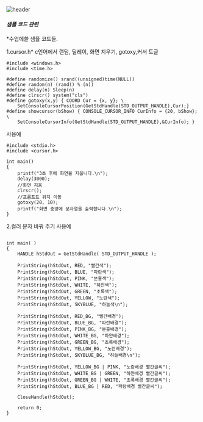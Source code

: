 
![header](https://capsule-render.vercel.app/api?type=wave&color=auto&height=300&section=header&text=샘플%20코드들&fontSize=90)








#### ***샘플 코드 관련***

 *수업에쓸 샘플 코드들. 
 
  1.cursor.h*
 c언어에서 랜덤, 딜레이, 화면 지우기, gotoxy,커서 토글 
 
```
#include <windows.h>
#include <time.h>

#define randomize() srand((unsigned)time(NULL))
#define random(n) (rand() % (n))
#define delay(n) Sleep(n)
#define clrscr() system("cls")
#define gotoxy(x,y) { COORD Cur = {x, y}; \
	SetConsoleCursorPosition(GetStdHandle(STD_OUTPUT_HANDLE),Cur);}
#define showcursor(bShow) { CONSOLE_CURSOR_INFO CurInfo = {20, bShow}; \
	SetConsoleCursorInfo(GetStdHandle(STD_OUTPUT_HANDLE),&CurInfo); }
```

 사용예
```
#include <stdio.h>
#include <cursor.h>

int main()
{
	printf("3초 후에 화면을 지웁니다.\n");
	delay(3000);
	//화면 지움
	clrscr();
	//프롬프트 위치 이동 
	gotoxy(20, 10);
	printf("화면 중앙에 문자열을 출력합니다.\n");
}
```



2.컬러 문자 바꿔 주기 
사용예 
```

int main( )
{
    HANDLE hStdOut = GetStdHandle( STD_OUTPUT_HANDLE );

    PrintString(hStdOut, RED, "빨간색");
    PrintString(hStdOut, BLUE, "파란색");
    PrintString(hStdOut, PINK, "분홍색");
    PrintString(hStdOut, WHITE, "하얀색");
    PrintString(hStdOut, GREEN, "초록색");
    PrintString(hStdOut, YELLOW, "노란색");
    PrintString(hStdOut, SKYBLUE, "하늘색\n");

    PrintString(hStdOut, RED_BG, "빨간배경");
    PrintString(hStdOut, BLUE_BG, "파란배경");
    PrintString(hStdOut, PINK_BG, "분홍배경");
    PrintString(hStdOut, WHITE_BG, "하얀배경");
    PrintString(hStdOut, GREEN_BG, "초록배경");
    PrintString(hStdOut, YELLOW_BG, "노란배경");
    PrintString(hStdOut, SKYBLUE_BG, "하늘배경\n");

    PrintString(hStdOut, YELLOW_BG | PINK, "노란배경 빨간글씨");
	PrintString(hStdOut, WHITE_BG | GREEN, "하얀배경 빨간글씨");
	PrintString(hStdOut, GREEN_BG | WHITE, "초록배경 빨간글씨");
	PrintString(hStdOut, BLUE_BG | RED, "파랑배경 빨간글씨");

    CloseHandle(hStdOut);

    return 0;
}

```
